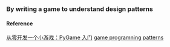 ### By writing a game to understand design patterns

#### Reference 
[从零开发一个小游戏：PyGame 入门](http://www.codingpy.com/article/pygame-a-primer-by-real-python/)
[game programning patterns](http://gameprogrammingpatterns.com/contents.html)
